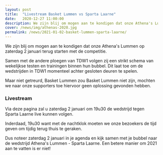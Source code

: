 ```yaml
---
layout: post
title:  "Livestream Basket Lummen vs Sparta Laarne"
date:   2020-12-27 11:00:00
description: We zijn blij om mogen aan te kondigen dat onze Athena's Lummen op zaterdag 2 januari terug starten met de competitie.
cover: /news/img/athenas-2020.jpg
permalink: /news/2021-01-02-basket-lummen-sparta-laarne/
---
```


We zijn blij om mogen aan te kondigen dat onze Athena's Lummen op zaterdag 2 januari terug starten met de competitie.

Samen met de andere ploegen van TDW1 volgen zij een strikt schema van wekelijkse testen en trainingen binnen hun bubbel. Dit laat toe om de wedstrijden in TDW1 momenteel achter gesloten deuren te spelen.

Maar niet getreurd, Basket Lummen zou Basket Lummen niet zijn, mochten we naar onze supporters toe hiervoor geen oplossing gevonden hebben.

### Livestream

Via deze pagina zal u zaterdag 2 januari om 19u30 de wedstrijd tegen Sparta Laarne live kunnen volgen. 

Inderdaad, 19u30 want met de nachtklok moeten we onze bezoekers de tijd geven om tijdig terug thuis te geraken. 

Dus noteer zaterdag 2 januari in je agenda en kijk samen met je bubbel naar de wedstrijd Athena's Lummen - Sparta Laarne. Een betere manier om 2021 aan te vatten is er niet!

